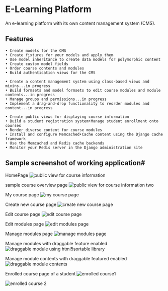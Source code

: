 # E-Learning Platform
An e-learning platform with its own content management system (CMS).

## Features
``` 
• Create models for the CMS
• Create fixtures for your models and apply them
• Use model inheritance to create data models for polymorphic content
• Create custom model fields
• Order course contents and modules
• Build authentication views for the CMS

• Create a content management system using class-based views and mixins...in progress
• Build formsets and model formsets to edit course modules and module contents...in progress
• Manage groups and permissions...in progress
• Implement a drag-and-drop functionality to reorder modules and content...in progress

• Create public views for displaying course information
• Build a student registration system•Manage student enrollment onto courses
• Render diverse content for course modules
• Install and configure Memcached•Cache content using the Django cache framework
• Use the Memcached and Redis cache backends
• Monitor your Redis server in the Django administration site
```

## Sample screenshot of working application#
HomePage 
![public view for course information](https://github.com/natcobbinah/E-Learning-platform_Django/assets/10479361/7563495d-7644-4322-80ce-f86272b81295)

sample course overview page
![public view for course information two](https://github.com/natcobbinah/E-Learning-platform_Django/assets/10479361/21e322f4-4837-499a-89ed-f402bf499255)

My course page
![my course page](https://github.com/natcobbinah/E-Learning-platform_Django/assets/10479361/c93ab197-0d6a-41b5-a9f2-fc926d9c85d8)

Create new course page
![create new course page](https://github.com/natcobbinah/E-Learning-platform_Django/assets/10479361/a4e94c60-e714-4ae3-9cd1-48e2f676bcfa)

Edit course page
![edit course page](https://github.com/natcobbinah/E-Learning-platform_Django/assets/10479361/62875595-edd1-4863-9b1b-7a2f91966920)

Edit modules page
![edit modules page](https://github.com/natcobbinah/E-Learning-platform_Django/assets/10479361/3a0f2f24-0a65-45b1-9ded-fa00a35c4a2d)

Manage modules page
![manage modules page](https://github.com/natcobbinah/E-Learning-platform_Django/assets/10479361/c26a4a92-ccf1-432e-b1e3-25acb917b14b)

Manage modules with draggable feature enabled
![draggable module using html5sortable library](https://github.com/natcobbinah/E-Learning-platform_Django/assets/10479361/b98a3a0e-515e-477e-990e-130431bce2c6)

Manage module contents with draggable featured enabled
![draggable module contents](https://github.com/natcobbinah/E-Learning-platform_Django/assets/10479361/9d80074b-792f-48d7-b064-71659800f46b)

Enrolled course page of a student
![enrolled course1](https://github.com/natcobbinah/E-Learning-platform_Django/assets/10479361/86145f34-08ad-4b09-9047-926a6078c203)

![enrolled course 2](https://github.com/natcobbinah/E-Learning-platform_Django/assets/10479361/0c094b55-415f-45bd-b99c-555837820c3b)



